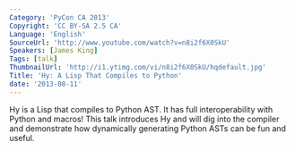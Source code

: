 ```yaml
---
Category: 'PyCon CA 2013'
Copyright: 'CC BY-SA 2.5 CA'
Language: 'English'
SourceUrl: 'http://www.youtube.com/watch?v=n8i2f6X0SkU'
Speakers: [James King]
Tags: [talk]
ThumbnailUrl: 'http://i1.ytimg.com/vi/n8i2f6X0SkU/hqdefault.jpg'
Title: 'Hy: A Lisp That Compiles to Python'
date: '2013-08-11'
---
```

Hy is a Lisp that compiles to Python AST.  It has full interoperability with Python and macros!  This talk introduces Hy and will dig into the compiler and demonstrate how dynamically generating Python ASTs can be fun and useful.
